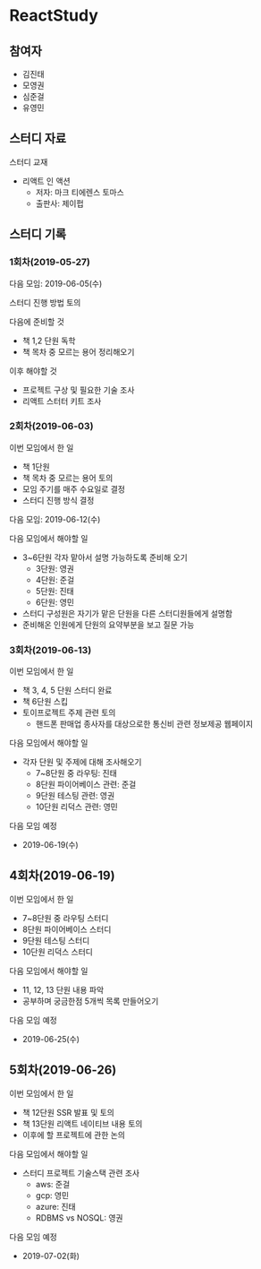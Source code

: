 # ReactStudy
## 참여자
- 김진태
- 모영권
- 심준걸
- 유영민

## 스터디 자료

스터디 교재
- 리액트 인 액션
    - 저자: 마크 티에렌스 토마스
    - 출판사: 제이펍

## 스터디 기록

### 1회차(2019-05-27)

다음 모임: 2019-06-05(수)

스터디 진행 방법 토의

다음에 준비할 것
- 책 1,2 단원 독학
- 책 목차 중 모르는 용어 정리해오기

이후 해야할 것
- 프로젝트 구상 및 필요한 기술 조사
- 리액트 스터터 키트 조사

### 2회차(2019-06-03)

이번 모임에서 한 일
- 책 1단원
- 책 목차 중 모르는 용어 토의
- 모임 주기를 매주 수요일로 결정
- 스터디 진행 방식 결정

다음 모임: 2019-06-12(수)

다음 모임에서 해야할 일
- 3~6단원 각자 맡아서 설명 가능하도록 준비해 오기
  - 3단원: 영권
  - 4단원: 준걸
  - 5단원: 진태
  - 6단원: 영민
- 스터디 구성원은 자기가 맡은 단원을 다른 스터디원들에게 설명함
- 준비해온 인원에게 단원의 요약부분을 보고 질문 가능

### 3회차(2019-06-13)

이번 모임에서 한 일
- 책 3, 4, 5 단원 스터디 완료
- 책 6단원 스킵
- 토이프로젝트 주제 관련 토의
    - 핸드폰 판매업 종사자를 대상으로한 통신비 관련 정보제공 웹페이지

다음 모임에서 해야할 일
- 각자 단원 및 주제에 대해 조사해오기
    - 7~8단원 중 라우팅: 진태
    - 8단원 파이어베이스 관련: 준걸
    - 9단원 테스팅 관련: 영권
    - 10단원 리덕스 관련: 영민

다음 모임 예정
- 2019-06-19(수)

## 4회차(2019-06-19)

이번 모임에서 한 일
- 7~8단원 중 라우팅 스터디
- 8단원 파이어베이스 스터디
- 9단원 테스팅 스터디
- 10단원 리덕스 스터디

다음 모임에서 해야할 일
- 11, 12, 13 단원 내용 파악
- 공부하며 궁금한점 5개씩 목록 만들어오기

다음 모임 예정
- 2019-06-25(수)

## 5회차(2019-06-26)

이번 모임에서 한 일
- 책 12단원 SSR 발표 및 토의
- 책 13단원 리액트 네이티브 내용 토의
- 이후에 할 프로젝트에 관한 논의

다음 모임에서 해야할 일
- 스터디 프로젝트 기술스택 관련 조사
    - aws: 준걸
    - gcp: 영민
    - azure: 진태
    - RDBMS vs NOSQL: 영권
    
다음 모임 예정
- 2019-07-02(화)
